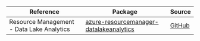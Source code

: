 | Reference | Package | Source |
|---|---|---|
|Resource Management - Data Lake Analytics|[azure-resourcemanager-datalakeanalytics](https://repo1.maven.org/maven2/com/azure/resourcemanager/azure-resourcemanager-datalakeanalytics)|[GitHub](https://github.com/Azure/azure-sdk-for-java/blob/main/sdk/datalakeanalytics/azure-resourcemanager-datalakeanalytics)|
